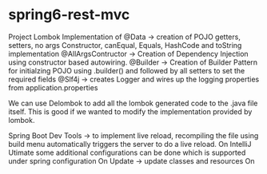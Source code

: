 # spring6-rest-mvc

Project Lombok Implementation of 
@Data -> creation of POJO getters, setters, no args Constructor, canEqual, Equals, HashCode and toString implementation
@AllArgsContructor -> Creation of Dependency Injection using constructor based autowiring.
@Builder -> Creation of Builder Pattern for initialzing POJO using .builder() and followed by all setters to set the required fields
@Slf4j -> creates Logger and wires up the logging properties from application.properties


We can use Delombok to add all the lombok generated code to the .java file itself.
This is good if we wanted to modify the implementation provided by lombok.

Spring Boot Dev Tools -> to implement live reload, recompiling the file using 
build menu automatically triggers the server to do a live reload. On IntelliJ Utimate
some additional configurations can be done which is supported under spring configuration
On Update -> update classes and resources
On 